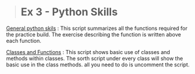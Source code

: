 > # Ex 3 - Python Skills

[General python skils](general_python_skils.py) :
This script summarizes all the functions required for the practice build. The exercise describing the function is written above each function.

[Classes and Functions](classes_and_function.py) : This script shows basic use of classes and methods within classes. The sorth script under every class will show the basic use in the class methods. all you need to do is uncomment the script.